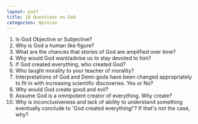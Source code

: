 ```yaml
---
layout: post
title: 10 Questions on God
categories: Opinion
---
```


1. Is God Objective or Subjective?
2. Why is God a human like figure?
3. What are the chances that stories of God are amplified over time?
4. Why would God want/advise us to stay devoted to him?
5. If God created everything, who created God?
6. Who taught morality to your teacher of morality?
7. Interpretations of God and Demi-gods have been changed appropriately to fit in with increasing scientific discoveries. Yes or No?
8. Why would God create good and evil?
9. Assume God is a omnipotent creator of everything. Why create?
10. Why is inconclusiveness and lack of ability to understand something eventually conclude to 'God created everything!'? If that's not the case, why?
